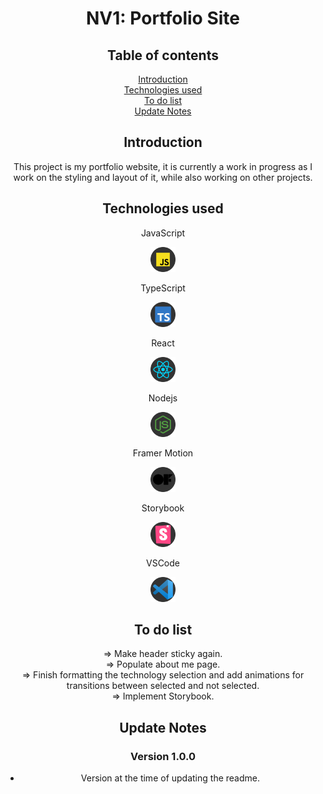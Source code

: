 <div align=center>

# NV1: Portfolio Site

## Table of contents

[Introduction](#introduction)  
[Technologies used](#technologies-used)  
[To do list](#to-do-list)  
[Update Notes](#update-notes)

## Introduction

This project is my portfolio website, it is currently a work in progress as I work on the styling and layout of it, while also working on other projects.

## Technologies used

JavaScript

<figure>
  <img src="/src/assets/images/Technologies/javascript.svg" alt="JavaScript" width="40" height="40">
</figure>

TypeScript

<figure>
  <img src="/src/assets/images/Technologies/typescript.svg" alt="TypeScript" width="40" height="40">
</figure>

React

<figure>
  <img src="/src/assets/images/Technologies/react.svg" alt="React" width="40" height="40">
</figure>

Nodejs

<figure>
  <img src="/src/assets/images/Technologies/nodejs-icon.svg" alt="Nodejs" width="40" height="40">
</figure>

Framer Motion

<figure>
  <img src="/src/assets/images/Technologies/framermotion.svg" alt="Framer Motion" width="40" height="40">
</figure>

Storybook

<figure>
  <img src="/src/assets/images/Technologies/storybook.svg" alt="storybook" width="40" height="40">
</figure>

VSCode

<figure>
  <img src="/src/assets/images/Technologies/vscode.svg" alt="VS Code" width="40" height="40">
</figure>

## To do list

=> Make header sticky again.  
=> Populate about me page.  
=> Finish formatting the technology selection and add animations for transitions between selected and not selected.  
=> Implement Storybook.

## Update Notes

### Version 1.0.0 <!-- omit in toc -->

- Version at the time of updating the readme.

</div
>

